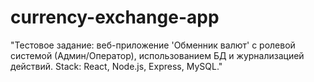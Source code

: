 # currency-exchange-app
"Тестовое задание: веб-приложение 'Обменник валют' с ролевой системой (Админ/Оператор), использованием БД и журнализацией действий. Stack: React, Node.js, Express, MySQL."
